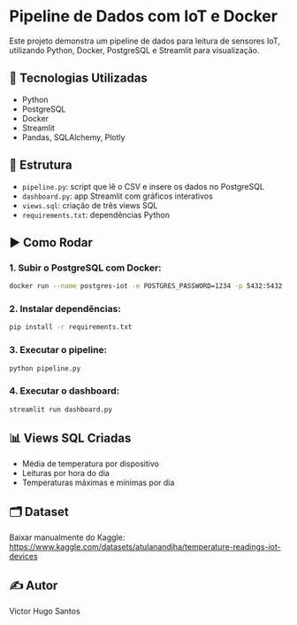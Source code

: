 
# Pipeline de Dados com IoT e Docker

Este projeto demonstra um pipeline de dados para leitura de sensores IoT, utilizando Python, Docker, PostgreSQL e Streamlit para visualização.

## 🔧 Tecnologias Utilizadas
- Python
- PostgreSQL
- Docker
- Streamlit
- Pandas, SQLAlchemy, Plotly

## 📁 Estrutura
- `pipeline.py`: script que lê o CSV e insere os dados no PostgreSQL
- `dashboard.py`: app Streamlit com gráficos interativos
- `views.sql`: criação de três views SQL
- `requirements.txt`: dependências Python

## ▶️ Como Rodar

### 1. Subir o PostgreSQL com Docker:
```bash
docker run --name postgres-iot -e POSTGRES_PASSWORD=1234 -p 5432:5432 -d postgres
```

### 2. Instalar dependências:
```bash
pip install -r requirements.txt
```

### 3. Executar o pipeline:
```bash
python pipeline.py
```

### 4. Executar o dashboard:
```bash
streamlit run dashboard.py
```

## 📊 Views SQL Criadas
- Média de temperatura por dispositivo
- Leituras por hora do dia
- Temperaturas máximas e mínimas por dia

## 🗂️ Dataset
Baixar manualmente do Kaggle:
https://www.kaggle.com/datasets/atulanandjha/temperature-readings-iot-devices

## ✍️ Autor
Victor Hugo Santos
